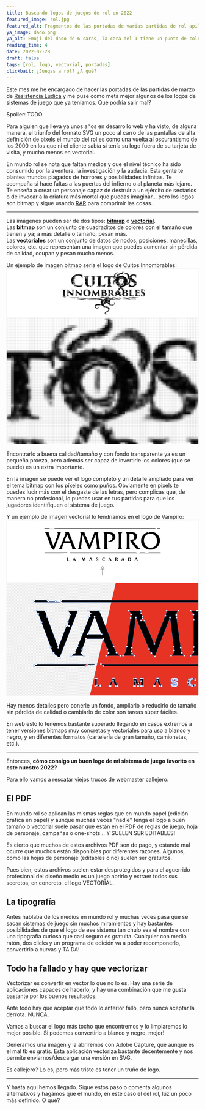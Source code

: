 ```yaml
---
title: Buscando logos de juegos de rol en 2022
featured_image: rol.jpg
featured_alt: Fragmentos de las portadas de varias partidas de rol apiladas una detrás de otra (hacia el fondo) donde se ven diferente logos de sistemas de juego.
ya_image: dado.png
ya_alt: Emoji del dado de 6 caras, la cara del 1 tiene un punto de color rjo mientras las caras de 2 y 6 solo tienen puntos negros.
reading_time: 4
date: 2022-02-28
draft: false
tags: [rol, logo, vectorial, portadas]
clickbait: ¿Juegas a rol? ¿A qué?
---
```


Este mes me he encargado de hacer las portadas de las partidas de marzo de [Resistencia Lúdica](https://resistencialudica.com) y me puse como meta mejor algunos de los logos de sistemas de juego que ya teníamos. Qué podría salir mal?

Spoiler: TODO.

Para alguien que lleva ya unos años en desarrollo web y ha visto, de alguna manera, el triunfo del formato SVG un poco al carro de las pantallas de alta definición de pixels el mundo del rol es como una vuelta al oscurantismo de los 2000 en los que ni el cliente sabía si tenía su logo fuera de su tarjeta de visita, y mucho menos en vectorial.

En mundo rol se nota que faltan medios y que el nivel técnico ha sido consumido por la aventura, la investigación y la audacia. Esta gente te plantea mundos plagados de horrores y posibilidades infinitas. Te acompaña si hace faltas a las puertas del infierno o al planeta más lejano. Te enseña a crear un personaje capaz de destruir a un ejército de sectarios o de invocar a la criatura más mortal que puedas imaginar... pero los logos son bitmap y sigue usando [RAR](https://es.wikipedia.org/wiki/RAR) para comprimir las cosas.

---

Las imágenes pueden ser de dos tipos: **[bitmap](https://es.wikipedia.org/wiki/Imagen_de_mapa_de_bits)** o **[vectorial](https://es.wikipedia.org/wiki/Gráfico_vectorial)**.  
Las **bitmap** son un conjunto de cuadraditos de colores con el tamaño que tienen y ya; a más detalle o tamaño, pesan más.  
Las **vectoriales** son un conjunto de datos de nodos, posiciones, manecillas, colores, etc. que representan una imagen que puedes aumentar sin pérdida de calidad, ocupan y pesan mucho menos.

Un ejemplo de imagen bitmap sería el logo de Cultos Innombrables:
![Logo de Cultos innombrables con detalle bitmap](./img/logo-bitmap.png)

Encontrarlo a buena calidad/tamaño y con fondo transparente ya es un pequeña proeza, pero además ser capaz de invertirle los colores (que se puede) es un extra importante.

En la imagen se puede ver el logo completo y un detalle ampliado para ver el tema bitmap con los píxeles como puños.
Obviamente en pixels te puedes lucir más con el desgaste de las letras, pero complicas que, de manera no profesional, lo puedas usar en tus partidas para que los jugadores identifiquen el sistema de juego.

Y un ejemplo de imagen vectorial lo tendríamos en el logo de Vampiro:
![Logo de Vampiro con detalle vectorial](./img/logo-vectorial.png)

Hay menos detalles pero ponerle un fondo, ampliarlo o reducirlo de tamaño sin pérdida de calidad o cambiarlo de color son tareas súper fáciles.

En web esto lo tenemos bastante superado llegando en casos extremos a tener versiones bitmaps muy concretas y vectoriales para uso a blanco y negro, y en diferentes formatos (cartelería de gran tamaño, camionetas, etc.).

---

Entonces, **cómo consigo un buen logo de mi sistema de juego favorito en este nuestro 2022?**

Para ello vamos a rescatar viejos trucos de webmaster callejero:

## El PDF

En mundo rol se aplican las mismas reglas que en mundo papel (edición gráfica en papel) y aunque muchas veces "nadie" tenga el logo a buen tamaño o vectorial suele pasar que están en el PDF de reglas de juego, hoja de personaje, campañas o one-shots... Y SUELEN SER EDITABLES!

Es cierto que muchos de estos archivos PDF son de pago, y estando mal ocurre que muchos están disponibles por diferentes razones. Algunos, como las hojas de personaje (editables o no) suelen ser gratuitos.

Pues bien, estos archivos suelen estar desprotegidos y para el aguerrido profesional del diseño medio es un juego abrirlo y extraer todos sus secretos, en concreto, el logo VECTORIAL.

## La tipografía

Antes hablaba de los medios en mundo rol y muchas veces pasa que se sacan sistemas de juego sin muchos miramientos y hay bastantes posibilidades de que el logo de ese sistema tan chulo sea el nombre con una tipografía curiosa que casi seguro es gratuita. Cualquier con medio ratón, dos clicks y un programa de edición va a poder recomponerlo, convertirlo a curvas y TA DA!

## Todo ha fallado y hay que vectorizar

Vectorizar es convertir en vector lo que no lo es. Hay una serie de aplicaciones capaces de hacerlo, y hay una combinación que me gusta bastante por los buenos resultados.

Ante todo hay que aceptar que todo lo anterior falló, pero nunca aceptar la derrota. NUNCA.

Vamos a buscar el logo más tocho que encontremos y lo limpiaremos lo mejor posible. Si podemos convertirlo a blanco y negro, mejor!

Generamos una imagen y la abriremos con Adobe Capture, que aunque es el mal tb es gratis. Esta aplicación vectoriza bastante decentemente y nos permite enviarnos/descargar una versión en SVG.

Es callejero? Lo es, pero más triste es tener un truño de logo.

---

Y hasta aquí hemos llegado. Sigue estos paso o comenta algunos alternativos y hagamos que el mundo, en este caso el del rol, luz un poco más definido. O qué?
